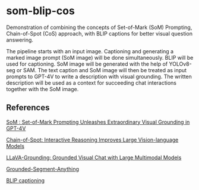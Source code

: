 # som-blip-cos

Demonstration of combining the concepts of Set-of-Mark (SoM) Prompting, Chain-of-Spot (CoS) approach, with BLIP captions for better visual question answering.

The pipeline starts with an input image. Captioning and generating a marked image prompt (SoM image) will be done simultaneously. BLIP will be used for captioning. SoM image will be generated with the help of YOLOv8-seg or SAM. The text caption and SoM image will then be treated as input prompts to GPT-4V to write a description with visual grounding. The written description will be used as a context for succeeding chat interactions together with the SoM image.

## References

[SoM : Set-of-Mark Prompting Unleashes Extraordinary Visual Grounding in GPT-4V](https://som-gpt4v.github.io)

[Chain-of-Spot: Interactive Reasoning Improves Large Vision-language Models](https://sites.google.com/view/chain-of-spot)

[LLaVA-Grounding: Grounded Visual Chat with Large Multimodal Models](https://llava-vl.github.io/llava-grounding)

[Grounded-Segment-Anything](https://github.com/IDEA-Research/Grounded-Segment-Anything)

[BLIP captioning](https://github.com/salesforce/LAVIS?tab=readme-ov-file#image-captioning)